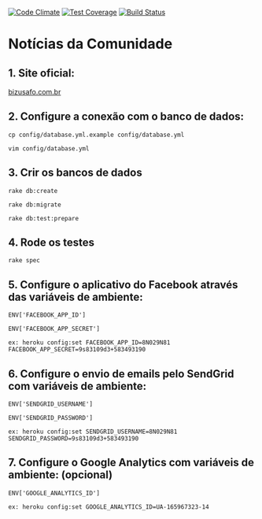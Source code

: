 [![Code Climate](https://codeclimate.com/github/tasafo/bizusafo/badges/gpa.svg)](https://codeclimate.com/github/tasafo/bizusafo) [![Test Coverage](https://codeclimate.com/github/tasafo/bizusafo/badges/coverage.svg)](https://codeclimate.com/github/tasafo/bizusafo/coverage) [![Build Status](https://travis-ci.org/tasafo/bizusafo.svg?branch=master)](https://travis-ci.org/tasafo/bizusafo)

# Notícias da Comunidade

## 1. Site oficial:
[bizusafo.com.br](http://bizusafo.com.br)

## 2. Configure a conexão com o banco de dados:
    cp config/database.yml.example config/database.yml

    vim config/database.yml

## 3. Crir os bancos de dados
    rake db:create

    rake db:migrate

    rake db:test:prepare

## 4. Rode os testes
    rake spec

## 5. Configure o aplicativo do Facebook através das variáveis de ambiente:
    ENV['FACEBOOK_APP_ID']

    ENV['FACEBOOK_APP_SECRET']

    ex: heroku config:set FACEBOOK_APP_ID=8N029N81 FACEBOOK_APP_SECRET=9s83109d3+583493190

## 6. Configure o envio de emails pelo SendGrid com variáveis de ambiente:
    ENV['SENDGRID_USERNAME']

    ENV['SENDGRID_PASSWORD']

    ex: heroku config:set SENDGRID_USERNAME=8N029N81 SENDGRID_PASSWORD=9s83109d3+583493190

## 7. Configure o Google Analytics com variáveis de ambiente: (opcional)
    ENV['GOOGLE_ANALYTICS_ID']

    ex: heroku config:set GOOGLE_ANALYTICS_ID=UA-165967323-14
